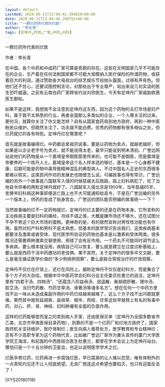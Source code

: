 ```yaml
---
layout: default
Lastmod: 2020-06-21T13:04:42.394020+00:00
date: 2020-06-21T13:04:40.290752+00:00
title: "一颗烂药所代表的烂医"
author: "李长青"
tags: [定坤丹,药物,广誉,中药,妇科]
---
```


一颗烂药所代表的烂医

作者：李长青

在中国，各个中药和中成药厂家可算是奇葩的存在。这些在文明国家几乎不可能存在的企业，生产着在任何法制国家都不可能大规模纳入医疗保险的所谓药物，收获着巨大的利润，通过赞助各大电视台的综艺娱乐节目抛头露面，过得有声有色。但他们还不甘心，还要试图控制言论，对那些出于专业尊严，站出来说几句实话的医生恐吓威逼。之前有云南白药厂家跨省约谈刘欣医生，今天有定坤丹厂家威胁欧茜医生删帖。

如果不是这样，我想我不会注意到定坤丹这东西，因为这个药物的主打市场是妇产科，属于我不太熟悉的行业。再者全国那么多类似的企业，一个人哪关注的过来。更何况，就算你关注了你又能怎样？自有从国家食药局到地方政府，再到一种中医粉民众维护。但既然关注了，功夫就不能白费。优秀的药物都有很多相似之处，但烂药就烂的各有特色。定坤丹烂在哪里呢？

首先就是故事编得烂。中药都会拿祖宗说事，要是以药物为卖点，就越老越好，但如果是以企业老字号为卖点，就不能说得太老，最早只能说到明末清初。广誉远网站说他们的药物是从一个嘉靖皇帝御医那里传来的，也可能不是御医，而是嘉靖皇帝豢养的一个炼丹人士。嘉靖皇帝这个名人样本选的够烂，基本是一个心身都不健康，后期可能是药物中毒导致精神混乱的典型病人。不过中国名人正史的东西很多都难以核实，这类民间作坊的发展史也随便怎么说。可编故事也得有常识，广誉远编的另外一个故事是八国联军入侵的时候慈禧太后跑路，路上妇科病犯了，吃了当地县令供奉的两粒定坤丹就好了。八国联军入侵北京是1900年，当年慈禧65岁。老佛爷妇科病这种事即便逃亡路上也不大可能通知给县令，于是在广誉远编的另外一个版本上，供药的变成了贴身宫女。广誉远的团队能否把编的故事统一一下？

当然故事编的烂不一定药物就烂，定坤丹的烂主要的还是在药物本身。它所宣称的主治疾病主要是妇科的痛经，月经不调之类，大概是嫌市场还不够大，还在试图分不孕不育这个巨大市场的蛋糕。更神奇的是，有的居然宣称对男性性功能也有作用。虽然对妇产科和男科不是太熟悉，但基本的医学常识告诉我们，这类疾病基本都要涉及激素或者受体，现代医学所验证的药物也基本是以激素和受体两类。很多情况还需要两种激素交替使用，用错了会有反作用。一个药丸不可能同时调节这么多疾病，要么根本就没用，病情自己可以恢复，要么就是建立在过度诊断基础上，要么就是西药干活中药邀功的老伎俩。果不其然，关于定坤丹的很多中文文献，要么是毫无循证医学价值的“多少例病例观察”，要么是联合常规治疗的疗效观察。

定坤丹不仅烂在疗效上，还烂在风险上。据称定坤丹不仅仅是妇科方，而是集合了多个方子的大杂烩。根据中华中医药学会妇科分会主任委员杜惠兰的说法，定坤丹里有“四君子汤、四物汤”、“还蕴含八珍益母汤、逍遥散、柴胡疏肝散、理中汤、胶艾汤、当归芍药散、芍药甘草汤、肾著汤等诸多名方”。想在任何一个中药方里找不出一味从未造成毒副作用的中药已经越来越难了，这么个方子找不出问题就更难。果然其中就有延胡索、益母草、细辛、肉桂、甘草这些早就榜上有名的有毒中药，对心、肝、肾、神经、妇科肿瘤有全面的负面作用。

这样的烂药能够堂而皇之的卖到病人手里，还由医保买单（定坤丹为全国多数省市乙类，北京市甲类医保目录药物），则靠的不是一个烂药厂和烂地方政府了。国家政府机关支持维护，医疗体制烂；医生向病人推荐处方，医学教育和专业精神烂；还有不少高职专家为这个药物代言，比如被广誉远厂家作为重头宣传的厦门大学医学院王海滨，和前面的中西医结合医生杜惠兰，都曾在学术会议上为定坤丹站台。哪怕只是一个十五分钟的卫星会，也足以说明医学学术之烂。

烂医孕育烂药，烂药再进一步腐蚀烂医，早已腐臭的让人难以忍受，唯有体制外的一点真知灼见还不让人彻底绝望。无良厂商连这点希望也要掐灭，也只有迎面反击了！

(XYS20180118)

